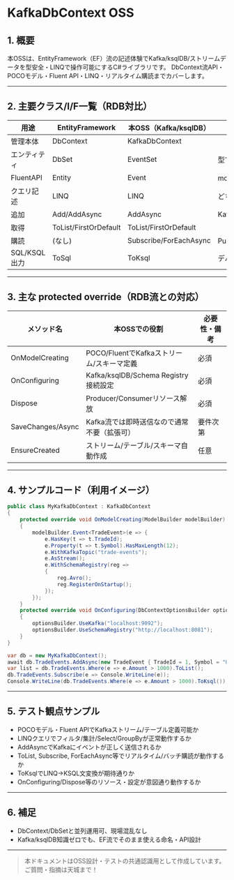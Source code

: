 # KafkaDbContext OSS

## 1. 概要

本OSSは、EntityFramework（EF）流の記述体験でKafka/ksqlDB/ストリームデータを型安全・LINQで操作可能にするC#ライブラリです。 DbContext流API・POCOモデル・Fluent API・LINQ・リアルタイム購読までカバーします。

---

## 2. 主要クラス/I/F一覧（RDB対比）

| 用途         | EntityFramework       | 本OSS（Kafka/ksqlDB）     | 備考             |
| ---------- | --------------------- | ---------------------- | -------------- |
| 管理本体       | DbContext             | KafkaDbContext         |                |
| エンティティ     | DbSet                 | EventSet               | 型で区別           |
| FluentAPI  | Entity                | Event                  | modelBuilder.〜 |
| クエリ記述      | LINQ                  | LINQ                   | どちらも共通         |
| 追加         | Add/AddAsync          | AddAsync               | Kafka Produce  |
| 取得         | ToList/FirstOrDefault | ToList/FirstOrDefault  |                |
| 購読         | (なし)                  | Subscribe/ForEachAsync | Push型体験        |
| SQL/KSQL出力 | ToSql                 | ToKsql                 | デバッグ/説明用       |

---

## 3. 主な protected override（RDB流との対応）

| メソッド名             | 本OSSでの役割                         | 必要性・備考 |
| ----------------- | -------------------------------- | ------ |
| OnModelCreating   | POCO/FluentでKafkaストリーム/スキーマ定義    | 必須     |
| OnConfiguring     | Kafka/ksqlDB/Schema Registry接続設定 | 必須     |
| Dispose           | Producer/Consumerリソース解放          | 必須     |
| SaveChanges/Async | Kafka流では即時送信なので通常不要（拡張可）         | 要件次第   |
| EnsureCreated     | ストリーム/テーブル/スキーマ自動作成              | 任意     |

---

## 4. サンプルコード（利用イメージ）

```csharp
public class MyKafkaDbContext : KafkaDbContext
{
    protected override void OnModelCreating(ModelBuilder modelBuilder)
    {
        modelBuilder.Event<TradeEvent>(e => {
            e.HasKey(t => t.TradeId);
            e.Property(t => t.Symbol).HasMaxLength(12);
            e.WithKafkaTopic("trade-events");
            e.AsStream();
            e.WithSchemaRegistry(reg =>
            {
                reg.Avro();
                reg.RegisterOnStartup();
            });
        });
    }
    protected override void OnConfiguring(DbContextOptionsBuilder optionsBuilder)
    {
        optionsBuilder.UseKafka("localhost:9092");
        optionsBuilder.UseSchemaRegistry("http://localhost:8081");
    }
}

var db = new MyKafkaDbContext();
await db.TradeEvents.AddAsync(new TradeEvent { TradeId = 1, Symbol = "USD/JPY", Amount = 1000000 });
var list = db.TradeEvents.Where(e => e.Amount > 1000).ToList();
db.TradeEvents.Subscribe(e => Console.WriteLine(e));
Console.WriteLine(db.TradeEvents.Where(e => e.Amount > 1000).ToKsql());
```

---

## 5. テスト観点サンプル

- POCOモデル・Fluent APIでKafkaストリーム/テーブル定義可能か
- LINQクエリでフィルタ/集計/Select/GroupByが正常動作するか
- AddAsyncでKafkaにイベントが正しく送信されるか
- ToList, Subscribe, ForEachAsync等でリアルタイム/バッチ購読が動作するか
- ToKsqlでLINQ→KSQL文変換が期待通りか
- OnConfiguring/Dispose等のリソース・設定が意図通り動作するか

---

## 6. 補足

- DbContext/DbSetと並列運用可、現場混乱なし
- Kafka/ksqlDB知識ゼロでも、EF流でそのまま使える命名・API設計

---

> 本ドキュメントはOSS設計・テストの共通認識用として作成しています。ご質問・指摘は天城まで！

